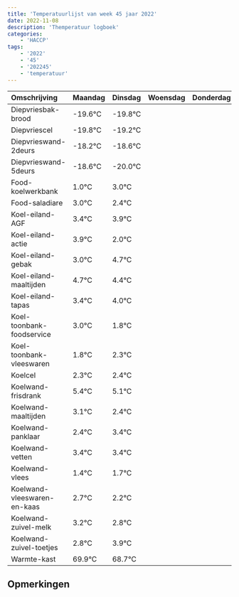 ```yaml
---
title: 'Temperatuurlijst van week 45 jaar 2022'
date: 2022-11-08
description: 'Themperatuur logboek'
categories:
    - 'HACCP'
tags:
    - '2022'
    - '45'
    - '202245'
    - 'temperatuur'
---
```

|Omschrijving|Maandag|Dinsdag|Woensdag|Donderdag|Vrijdag|Zaterdag|Zondag|
|:---|:---|:---|:---|:---|:---|:---|:---|
|Diepvriesbak-brood|-19.6°C|-19.8°C| | | | | |
|Diepvriescel|-19.8°C|-19.2°C| | | | | |
|Diepvrieswand-2deurs|-18.2°C|-18.6°C| | | | | |
|Diepvrieswand-5deurs|-18.6°C|-20.0°C| | | | | |
|Food-koelwerkbank|1.0°C|3.0°C| | | | | |
|Food-saladiare|3.0°C|2.4°C| | | | | |
|Koel-eiland-AGF|3.4°C|3.9°C| | | | | |
|Koel-eiland-actie|3.9°C|2.0°C| | | | | |
|Koel-eiland-gebak|3.0°C|4.7°C| | | | | |
|Koel-eiland-maaltijden|4.7°C|4.4°C| | | | | |
|Koel-eiland-tapas|3.4°C|4.0°C| | | | | |
|Koel-toonbank-foodservice|3.0°C|1.8°C| | | | | |
|Koel-toonbank-vleeswaren|1.8°C|2.3°C| | | | | |
|Koelcel|2.3°C|2.4°C| | | | | |
|Koelwand-frisdrank|5.4°C|5.1°C| | | | | |
|Koelwand-maaltijden|3.1°C|2.4°C| | | | | |
|Koelwand-panklaar|2.4°C|3.4°C| | | | | |
|Koelwand-vetten|3.4°C|3.4°C| | | | | |
|Koelwand-vlees|1.4°C|1.7°C| | | | | |
|Koelwand-vleeswaren-en-kaas|2.7°C|2.2°C| | | | | |
|Koelwand-zuivel-melk|3.2°C|2.8°C| | | | | |
|Koelwand-zuivel-toetjes|2.8°C|3.9°C| | | | | |
|Warmte-kast|69.9°C|68.7°C| | | | | |

## Opmerkingen


